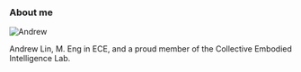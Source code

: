 ### About me

![Andrew](https://cpb-us-w2.wpmucdn.com/sites.coecis.cornell.edu/dist/0/60/files/2016/06/AndrewLin-2idpjtm.jpg)

Andrew Lin, M. Eng in ECE, and a proud member of the Collective Embodied Intelligence Lab.
